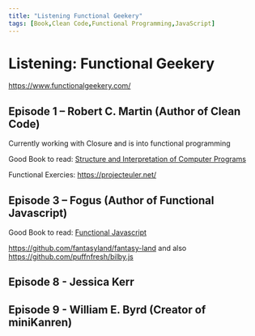 ```yaml
---
title: "Listening Functional Geekery"
tags: [Book,Clean Code,Functional Programming,JavaScript]
---
```

# Listening: Functional Geekery

https://www.functionalgeekery.com/

## Episode 1 – Robert C. Martin (Author of Clean Code)

Currently working with Closure and is into functional programming

Good Book to read: [Structure and Interpretation of Computer Programs](https://www.amazon.com/gp/product/0262510871)

Functional Exercies: https://projecteuler.net/

## Episode 3 – Fogus (Author of Functional Javascript)

Good Book to read: [Functional Javascript](https://www.amazon.com/gp/product/1449360726)

https://github.com/fantasyland/fantasy-land and also https://github.com/puffnfresh/bilby.js

## Episode 8 - Jessica Kerr

## Episode 9 - William E. Byrd (Creator of miniKanren)


